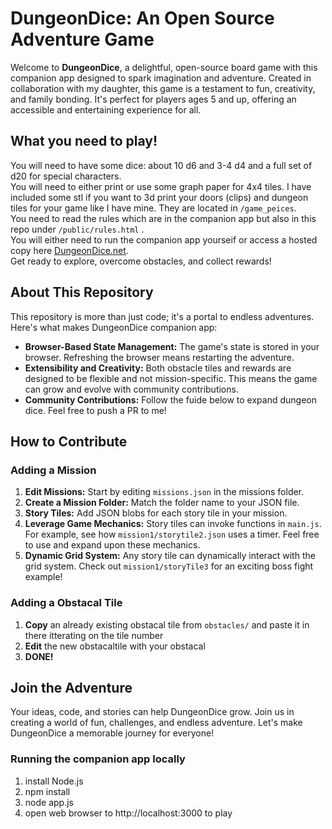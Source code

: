 # DungeonDice: An Open Source Adventure Game

Welcome to **DungeonDice**, a delightful, open-source board game with this companion app designed to spark imagination and adventure. Created in collaboration with my daughter, this game is a testament to fun, creativity, and family bonding. It's perfect for players ages 5 and up, offering an accessible and entertaining experience for all.

## What you need to play!
You will need to have some dice: about 10 d6 and 3-4 d4 and a full set of d20 for special characters.<br>
You will need to either print or use some graph paper for 4x4 tiles. I have included some stl if you want to 3d print your doors (clips) and dungeon tiles for your game like I have mine. They are located in `/game_peices`.<br>
You need to read the rules which are in the companion app but also in this repo under `/public/rules.html` . <br>
You will either need to run the companion app yourseif or access a hosted copy here [DungeonDice.net](https://dungeondice.net). <br>
Get ready to explore, overcome obstacles, and collect rewards!

## About This Repository
This repository is more than just code; it's a portal to endless adventures. Here's what makes DungeonDice companion app:

- **Browser-Based State Management:** The game's state is stored in your browser. Refreshing the browser means restarting the adventure.
- **Extensibility and Creativity:** Both obstacle tiles and rewards are designed to be flexible and not mission-specific. This means the game can grow and evolve with community contributions.
- **Community Contributions:** Follow the fuide below to expand dungeon dice. Feel free to push a PR to me!

## How to Contribute

### Adding a Mission
1. **Edit Missions:** Start by editing `missions.json` in the missions folder.
2. **Create a Mission Folder:** Match the folder name to your JSON file.
3. **Story Tiles:** Add JSON blobs for each story tile in your mission.
4. **Leverage Game Mechanics:** Story tiles can invoke functions in `main.js`. For example, see how `mission1/storytile2.json` uses a timer. Feel free to use and expand upon these mechanics.
5. **Dynamic Grid System:** Any story tile can dynamically interact with the grid system. Check out `mission1/storyTile3` for an exciting boss fight example!

### Adding a Obstacal Tile
1. **Copy** an already existing obstacal tile from `obstacles/` and paste it in there itterating on the tile number
2. **Edit** the new obstacaltile with your obstacal
3. **DONE!**

## Join the Adventure
Your ideas, code, and stories can help DungeonDice grow. Join us in creating a world of fun, challenges, and endless adventure. Let's make DungeonDice a memorable journey for everyone!


### Running the companion app locally
1. install Node.js 
2. npm install
3. node app.js
4. open web browser to http://localhost:3000 to play 
